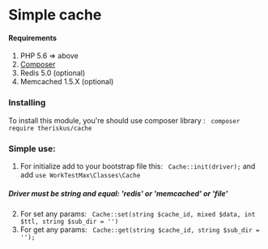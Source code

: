 # Simple cache

#### Requirements
1. PHP 5.6 => above
2. [Composer](https://getcomposer.org/download)
2. Redis 5.0 (optional)
3. Memcached 1.5.X (optional)

### Installing
To install this module, you're should use composer library :
``` composer require theriskus/cache``` 

### Simple use:
1. For initialize add to your bootstrap file this: ``` Cache::init(driver);``` and add ```use WorkTestMax\Classes\Cache```
##### __Driver must be string and equal: 'redis' or 'memcached' or 'file'__
2. For set any params: ``` Cache::set(string $cache_id, mixed $data, int $ttl, string $sub_dir = '')```
3. For get any params: ``` Cache::get(string $cache_id, string $sub_dir = '');```
